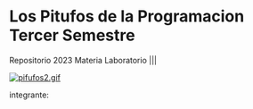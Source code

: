 # Los Pitufos de la Programacion Tercer Semestre
Repositorio 2023 Materia Laboratorio |||


[![pifufos2.gif](https://i.postimg.cc/D0kdghzy/pifufos2.gif)](https://postimg.cc/tZkxqLPL)











integrante:
